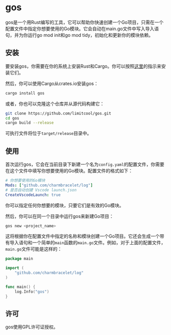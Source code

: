 # gos

gos是一个用Rust编写的工具，它可以帮助你快速创建一个Go项目，只需在一个配置文件中指定你想要使用的Go模块。它会自动在main.go文件中写入导入语句，并为你运行go mod init和go mod tidy，初始化和更新你的模块依赖。

## 安装

要安装gos，你需要在你的系统上安装Rust和Cargo。你可以按照[这里](https://www.rust-lang.org/tools/install)的指示来安装它们。

然后，你可以使用Cargo从crates.io安装gos：

```bash
cargo install gos
```

或者，你也可以克隆这个仓库并从源代码构建它：

```bash
git clone https://github.com/limitcool/gos.git
cd gos
cargo build --release
```

可执行文件将位于`target/release`目录中。

## 使用

首次运行gos，它会在当前目录下新建一个名为`config.yaml`的配置文件，你需要在这个文件中填写你想要使用的Go模块。配置文件的格式如下：

```yaml
# 你想要使用的Go模块
Mods: ["github.com/charmbracelet/log"]
# 是否自动创建 Vscode launch.json
CreateVscodeLaunch: true
```

你可以指定任何你想要的模块，只要它们是有效的Go模块。

然后，你可以在同一个目录中运行gos来新建Go项目：

```bash
gos new <project_name>
```

这将根据你在配置文件中指定的名称和模块创建一个Go项目。它还会生成一个带有导入语句和一个简单的`main`函数的`main.go`文件。例如，对于上面的配置文件，`main.go`文件可能是这样的：

```go
package main

import (
	"github.com/charmbracelet/log"
)

func main() {
	log.Info("gos")
}
```

## 许可

gos使用GPL许可证授权。
